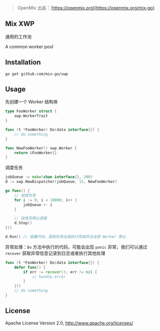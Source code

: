 > OpenMix 出品：[https://openmix.org](https://openmix.org/mix-go)

## Mix XWP

通用的工作池

A common worker pool

## Installation

```
go get github.com/mix-go/xwp
```

## Usage

先创建一个 Worker 结构体

~~~go
type FooWorker struct {
    xwp.WorkerTrait
}

func (t *FooWorker) Do(data interface{}) {
    // do something
}

func NewFooWorker() xwp.Worker {
    return &FooWorker{}
}
~~~

调度任务

~~~go
jobQueue := make(chan interface{}, 200)
d := xwp.NewDispatcher(jobQueue, 15, NewFooWorker)

go func() {
    // 投放任务
    for i := 0; i < 10000; i++ {
        jobQueue <- i
    }

    // 投放完停止调度
    d.Stop()
}()

d.Run() // 阻塞代码，直到任务全部执行完成并且全部 Worker 停止
~~~

异常处理：`Do` 方法中执行的代码，可能会出现 `panic` 异常，我们可以通过 `recover` 获取异常信息记录到日志或者执行其他处理

~~~go
func (t *FooWorker) Do(data interface{}) {
    defer func() {
        if err := recover(); err != nil {
            // handle error
        }
    }()
    // do something
}
~~~

## License

Apache License Version 2.0, http://www.apache.org/licenses/
